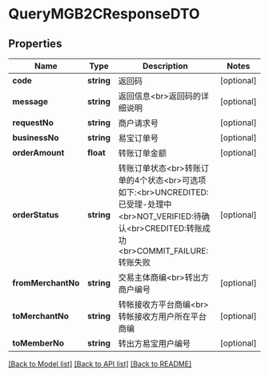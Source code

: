 # QueryMGB2CResponseDTO

## Properties
Name | Type | Description | Notes
------------ | ------------- | ------------- | -------------
**code** | **string** | 返回码 | [optional] 
**message** | **string** | 返回信息&lt;br&gt;返回码的详细说明 | [optional] 
**requestNo** | **string** | 商户请求号 | [optional] 
**businessNo** | **string** | 易宝订单号 | [optional] 
**orderAmount** | **float** | 转账订单金额 | [optional] 
**orderStatus** | **string** | 转账订单状态&lt;br&gt;转账订单的4个状态&lt;br&gt;可选项如下:&lt;br&gt;UNCREDITED:已受理-处理中&lt;br&gt;NOT_VERIFIED:待确认&lt;br&gt;CREDITED:转账成功&lt;br&gt;COMMIT_FAILURE:转账失败 | [optional] 
**fromMerchantNo** | **string** | 交易主体商编&lt;br&gt;转出方商户编号 | [optional] 
**toMerchantNo** | **string** | 转帐接收方平台商编&lt;br&gt;转帐接收方用户所在平台商编 | [optional] 
**toMemberNo** | **string** | 转出方易宝用户编号 | [optional] 

[[Back to Model list]](../README.md#documentation-for-models) [[Back to API list]](../README.md#documentation-for-api-endpoints) [[Back to README]](../README.md)


